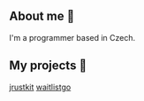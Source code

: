 ## About me 👋
I'm a programmer based in Czech.

## My projects 🔭
<a href="https://github.com/vitezprchal/jrustkit">jrustkit</a>
<a href="https://github.com/vitezprchal/waitlistgo">waitlistgo</a>
